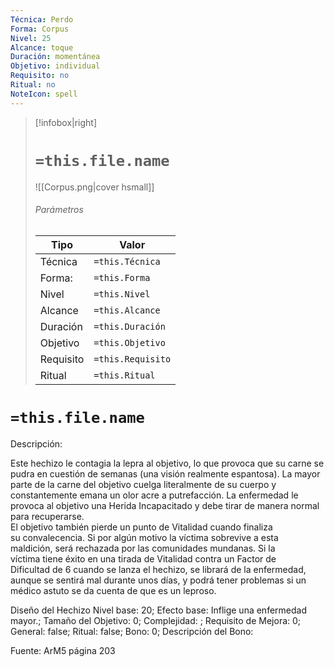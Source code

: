 ```yaml
---
Técnica: Perdo
Forma: Corpus
Nivel: 25
Alcance: toque 
Duración: momentánea  
Objetivo: individual
Requisito: no
Ritual: no
NoteIcon: spell
---
```


> [!infobox|right]
> # `=this.file.name`
> ![[Corpus.png|cover hsmall]]
> ###### Parámetros
> Tipo |  Valor |
> ---|---|
> Técnica  | `=this.Técnica`  |
> Forma: | `=this.Forma`  |
> Nivel | `=this.Nivel`  |
> Alcance | `=this.Alcance` |
> Duración | `=this.Duración` |
> Objetivo | `=this.Objetivo` |
> Requisito | `=this.Requisito` |
> Ritual | `=this.Ritual` |

# `=this.file.name`
Descripción: <p>Este hechizo le contagia la lepra al objetivo, lo que provoca que su carne se pudra en cuestión de semanas (una visión realmente espantosa). La mayor parte de la carne del objetivo cuelga literalmente de su cuerpo y constantemente emana un olor acre a putrefacción. La enfermedad le provoca al objetivo una Herida Incapacitado y debe tirar de manera normal para recuperarse.<br>El objetivo también pierde un punto de Vitalidad cuando finaliza su convalecencia. Si por algún motivo la víctima sobrevive a esta maldición, será rechazada por las comunidades mundanas. Si la víctima tiene éxito en una tirada de Vitalidad contra un Factor de Dificultad de 6 cuando se lanza el hechizo, se librará de la enfermedad, aunque se sentirá mal durante unos días, y podrá tener problemas si un médico astuto se da cuenta de que es un leproso.</p>

Diseño del Hechizo
Nivel base: 20; Efecto base: Inflige una enfermedad mayor.;  Tamaño del Objetivo: 0; Complejidad: ; Requisito de Mejora: 0; General: false; Ritual: false; Bono: 0; Descripción del Bono: 

Fuente: ArM5 página 203